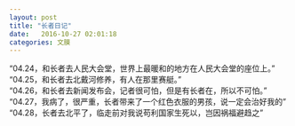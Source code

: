 ```yaml
---
layout: post
title: "长者日记"
date:   2016-10-27 02:01:18
categories: 文膜
---
```


“04.24，和长者去人民大会堂，世界上最暖和的地方在人民大会堂的座位上。”<br/>
“04.25，和长者去北戴河修养，有人在那里赛艇。”<br/>
“04.26，和长者去新闻发布会，记者很可怕，但是有长者在，所以不可怕。”<br/>
“04.27，我病了，很严重，长者带来了一个红色衣服的男孩，说一定会治好我的”<br/>
“04.28，长者去北平了，临走前对我说苟利国家生死以，岂因祸福避趋之”<br/>
